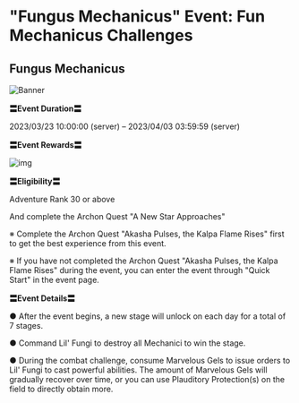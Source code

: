 # "Fungus Mechanicus" Event: Fun Mechanicus Challenges
## Fungus Mechanicus
![Banner](https://sdk.hoyoverse.com/upload/ann/2023/02/23/3f7906a0a2044d7abd0e09bc3df91bb8_1364163980209733801.jpg)

**〓Event Duration〓**

2023/03/23 10:00:00 (server) – 2023/04/03 03:59:59 (server)

**〓Event Rewards〓**

![img](https://sdk.hoyoverse.com/upload/ann/2023/02/03/a1572e027e6416d2fbab76959c47ed02_8212095507073355927.png)

**〓Eligibility〓**

Adventure Rank 30 or above

And complete the Archon Quest "A New Star Approaches"

※ Complete the Archon Quest "Akasha Pulses, the Kalpa Flame Rises" first to get the best experience from this event.

※ If you have not completed the Archon Quest "Akasha Pulses, the Kalpa Flame Rises" during the event, you can enter the event through "Quick Start" in the event page.

**〓Event Details〓**

● After the event begins, a new stage will unlock on each day for a total of 7 stages.

● Command Lil' Fungi to destroy all Mechanici to win the stage.

● During the combat challenge, consume Marvelous Gels to issue orders to Lil' Fungi to cast powerful abilities. The amount of Marvelous Gels will gradually recover over time, or you can use Plauditory Protection(s) on the field to directly obtain more.
